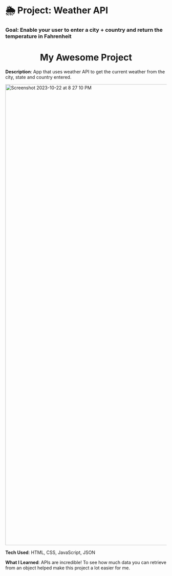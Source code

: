 # 🌦 Project: Weather API

### Goal: Enable your user to enter a city + country and return the temperature in Fahrenheit

<h1 align=center>My Awesome Project</h1>

<b>Description</b>: App that uses weather API to get the current weather from the city, state and country entered.

<img width="1439" alt="Screenshot 2023-10-22 at 8 27 10 PM" src="https://github.com/briannawillis195/weather-api-bootcamp/assets/143905399/954a2ef0-7b93-4d61-b227-6cda9dd8cf6f">

<b>Tech Used</b>: HTML, CSS, JavaScript, JSON

<b>What I Learned</b>: APIs are incredible! To see how much data you can retrieve from an object helped make this project a lot easier for me.
